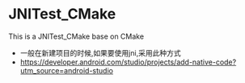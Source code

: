 # JNITest_CMake
This is a JNITest_CMake base on CMake
* 一般在新建项目的时候,如果要使用jni,采用此种方式
* https://developer.android.com/studio/projects/add-native-code?utm_source=android-studio